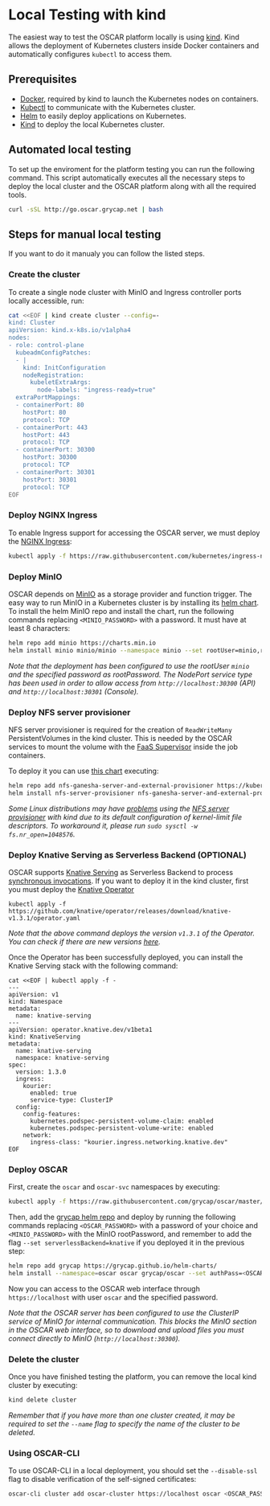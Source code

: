 # Local Testing with kind

The easiest way to test the OSCAR platform locally is using [kind](https://kind.sigs.k8s.io/). Kind allows the deployment of Kubernetes clusters inside Docker containers and automatically configures `kubectl` to access them.

## Prerequisites

- [Docker](https://docs.docker.com/get-docker/), required by kind to launch the Kubernetes nodes on containers.
- [Kubectl](https://kubernetes.io/docs/tasks/tools/install-kubectl/) to communicate with the Kubernetes cluster.
- [Helm](https://helm.sh/docs/intro/install/) to easily deploy applications on Kubernetes.
- [Kind](https://kind.sigs.k8s.io/docs/user/quick-start/#installation) to deploy the local Kubernetes cluster.

## Automated local testing

To set up the enviroment for the platform testing you can run the following command. This script automatically executes all the necessary steps to deploy the local cluster and the OSCAR platform along with all the required tools.

``` sh
curl -sSL http://go.oscar.grycap.net | bash
```
## Steps for manual local testing

If you want to do it manualy you can follow the listed steps.

### Create the cluster

To create a single node cluster with MinIO and Ingress controller ports locally accessible, run:

```sh
cat <<EOF | kind create cluster --config=-
kind: Cluster
apiVersion: kind.x-k8s.io/v1alpha4
nodes:
- role: control-plane
  kubeadmConfigPatches:
  - |
    kind: InitConfiguration
    nodeRegistration:
      kubeletExtraArgs:
        node-labels: "ingress-ready=true"
  extraPortMappings:
  - containerPort: 80
    hostPort: 80
    protocol: TCP
  - containerPort: 443
    hostPort: 443
    protocol: TCP
  - containerPort: 30300
    hostPort: 30300
    protocol: TCP
  - containerPort: 30301
    hostPort: 30301
    protocol: TCP
EOF
```

### Deploy NGINX Ingress

To enable Ingress support for accessing the OSCAR server, we must deploy the [NGINX Ingress](https://kubernetes.github.io/ingress-nginx/):

```sh
kubectl apply -f https://raw.githubusercontent.com/kubernetes/ingress-nginx/master/deploy/static/provider/kind/deploy.yaml
```

### Deploy MinIO

OSCAR depends on [MinIO](https://min.io/) as a storage provider and function trigger. The easy way to run MinIO in a Kubernetes cluster is by installing its [helm chart](https://github.com/minio/charts). To  install the helm MinIO repo and install the chart, run the following commands replacing `<MINIO_PASSWORD>` with a password. It must have at least 8 characters:

```sh
helm repo add minio https://charts.min.io
helm install minio minio/minio --namespace minio --set rootUser=minio,rootPassword=<MINIO_PASSWORD>,service.type=NodePort,service.nodePort=30300,consoleService.type=NodePort,consoleService.nodePort=30301,mode=standalone,resources.requests.memory=512Mi,environment.MINIO_BROWSER_REDIRECT_URL=http://localhost:30301 --create-namespace
```

*Note that the deployment has been configured to use the rootUser `minio` and the specified password as rootPassword. The NodePort service type has been used in order to allow access from `http://localhost:30300` (API) and `http://localhost:30301` (Console).*

### Deploy NFS server provisioner

NFS server provisioner is required for the creation of `ReadWriteMany` PersistentVolumes in the kind cluster. This is needed by the OSCAR services to mount the volume with the [FaaS Supervisor](https://github.com/grycap/faas-supervisor) inside the job containers.

To deploy it you can use [this chart](https://github.com/kubernetes-sigs/nfs-ganesha-server-and-external-provisioner/tree/master/deploy/helm) executing:

```sh
helm repo add nfs-ganesha-server-and-external-provisioner https://kubernetes-sigs.github.io/nfs-ganesha-server-and-external-provisioner/
helm install nfs-server-provisioner nfs-ganesha-server-and-external-provisioner/nfs-server-provisioner
```

*Some Linux distributions may have [problems](https://github.com/kubernetes-sigs/kind/issues/1487#issuecomment-694920754) using the [NFS server provisioner](https://github.com/kubernetes-sigs/nfs-ganesha-server-and-external-provisioner) with kind due to its default configuration of kernel-limit file descriptors. To workaround it, please run `sudo sysctl -w fs.nr_open=1048576`.*

### Deploy Knative Serving as Serverless Backend (OPTIONAL)

OSCAR supports [Knative Serving](https://knative.dev/docs/serving/) as Serverless Backend to process [synchronous invocations](invoking.md#synchronous-invocations). If you want to deploy it in the kind cluster, first you must deploy the [Knative Operator](https://knative.dev/docs/install/operator/knative-with-operators/)

```
kubectl apply -f https://github.com/knative/operator/releases/download/knative-v1.3.1/operator.yaml
```

*Note that the above command deploys the version `v1.3.1` of the Operator. You can check if there are new versions [here](https://github.com/knative/operator/releases).*

Once the Operator has been successfully deployed, you can install the Knative Serving stack with the following command:

```
cat <<EOF | kubectl apply -f -
---
apiVersion: v1
kind: Namespace
metadata:
  name: knative-serving
---
apiVersion: operator.knative.dev/v1beta1
kind: KnativeServing
metadata:
  name: knative-serving
  namespace: knative-serving
spec:
  version: 1.3.0
  ingress:
    kourier:
      enabled: true
      service-type: ClusterIP
  config:
    config-features:
      kubernetes.podspec-persistent-volume-claim: enabled
      kubernetes.podspec-persistent-volume-write: enabled
    network:
      ingress-class: "kourier.ingress.networking.knative.dev"
EOF
```

### Deploy OSCAR

First, create the `oscar` and `oscar-svc` namespaces by executing:

```sh
kubectl apply -f https://raw.githubusercontent.com/grycap/oscar/master/deploy/yaml/oscar-namespaces.yaml
```

Then, add the [grycap helm repo](https://github.com/grycap/helm-charts) and deploy by running the following commands replacing `<OSCAR_PASSWORD>` with a password of your choice and `<MINIO_PASSWORD>` with the MinIO rootPassword, and remember to add the flag `--set serverlessBackend=knative` if you deployed it in the previous step:

```sh
helm repo add grycap https://grycap.github.io/helm-charts/
helm install --namespace=oscar oscar grycap/oscar --set authPass=<OSCAR_PASSWORD> --set service.type=ClusterIP --set ingress.create=true --set volume.storageClassName=nfs --set minIO.endpoint=http://minio.minio:9000 --set minIO.TLSVerify=false --set minIO.accessKey=minio --set minIO.secretKey=<MINIO_PASSWORD>
```

Now you can access to the OSCAR web interface through `https://localhost` with user `oscar` and the specified password.

*Note that the OSCAR server has been configured to use the ClusterIP service of MinIO for internal communication. This blocks the MinIO section in the OSCAR web interface, so to download and upload files you must connect directly to MinIO (`http://localhost:30300`).*

### Delete the cluster

Once you have finished testing the platform, you can remove the local kind cluster by executing:

```sh
kind delete cluster
```

*Remember that if you have more than one cluster created, it may be required to set the `--name` flag to specify the name of the cluster to be deleted.*

### Using OSCAR-CLI

To use OSCAR-CLI in a local deployment, you should set the `--disable-ssl` flag to disable verification of the self-signed certificates:

```sh
oscar-cli cluster add oscar-cluster https://localhost oscar <OSCAR_PASSWORD> --disable-ssl
```

